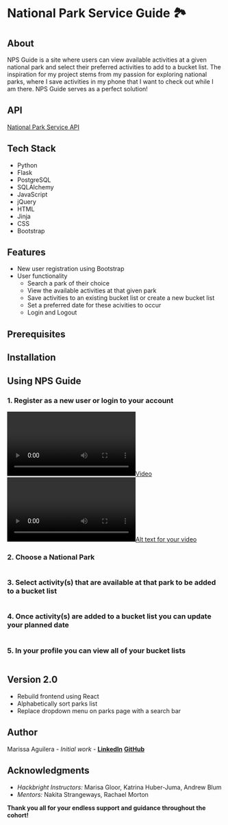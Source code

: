 # National Park Service Guide :national_park:	

## About
NPS Guide is a site where users can view available activities at a given national park and select their preferred activities to add to a bucket list. The inspiration for my project stems from my passion for exploring national parks, where I save activities in my phone that I want to check out while I am there. NPS Guide serves as a perfect solution!

## API
[National Park Service API](https://www.nps.gov/subjects/developer/api-documentation.htm#/activities/parks)

## Tech Stack 
* Python 
* Flask
* PostgreSQL
* SQLAlchemy
* JavaScript 
* jQuery
* HTML
* Jinja
* CSS
* Bootstrap

## Features 
* New user registration using Bootstrap
* User functionality
    * Search a park of their choice
    * View the available activities at that given park
    * Save activities to an existing bucket list or create a new bucket list
    * Set a preferred date for these acivities to occur
    * Login and Logout

## Prerequisites

## Installation


## Using NPS Guide
### 1. Register as a new user or login to your account
[![](imgs/login-register.mov)](imgs/login-register.mov)
[![Alt text for your video](imgs/login-register.mov)](imgs/login-register.mov "Login/Register")


### 2. Choose a National Park 
![]()
### 3. Select activity(s) that are available at that park to be added to a bucket list
![]()
### 4. Once activity(s) are added to a bucket list you can update your planned date 
![]()
### 5. In your profile you can view all of your bucket lists
![]()

## Version 2.0 
* Rebuild frontend using React 
* Alphabetically sort parks list
* Replace dropdown menu on parks page with a search bar 


## Author 
Marissa Aguilera - *Initial work* - **[LinkedIn](https://www.linkedin.com/in/marissa-aguilera/)** **[GitHub](https://github.com/Meaguileraa)**


## Acknowledgments
* *Hackbright Instructors:* Marisa Gloor, Katrina Huber-Juma, Andrew Blum
* *Mentors:* Nakita Strangeways, Rachael Morton

**Thank you all for your endless support and guidance throughout the cohort!**

